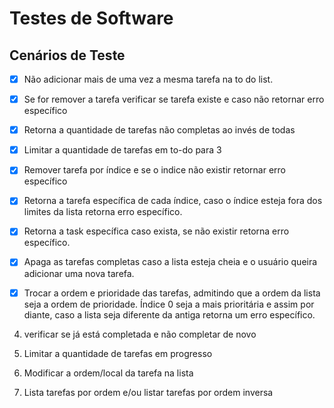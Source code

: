 # Testes de Software

## Cenários de Teste

- [x] Não adicionar mais de uma vez a mesma tarefa na to do list.

- [x] Se for remover a tarefa verificar se tarefa existe e caso não retornar erro específico

- [x] Retorna a quantidade de tarefas não completas ao invés de todas

- [x] Limitar a quantidade de tarefas em to-do para 3

- [x] Remover tarefa por índice e se o indice não existir retornar erro específico

- [x] Retorna a tarefa específica de cada índice, caso o índice esteja fora dos limites da lista retorna erro específico.

- [x] Retorna a task específica caso exista, se não existir retorna erro específico.

- [x] Apaga as tarefas completas caso a lista esteja cheia e o usuário queira adicionar uma nova tarefa.

- [x] Trocar a ordem e prioridade das tarefas, admitindo que a ordem da lista seja a ordem de prioridade. Índice 0 seja a mais prioritária e assim por diante, caso a lista seja diferente da antiga retorna um erro específico.


4. verificar se já está completada e não completar de novo

5. Limitar a quantidade de tarefas em progresso

7. Modificar a ordem/local da tarefa na lista

13. Lista tarefas por ordem e/ou listar tarefas por ordem inversa